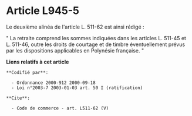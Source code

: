 # Article L945-5

Le deuxième alinéa de l'article L. 511-62 est ainsi rédigé : 

" La retraite comprend les sommes indiquées dans les articles L. 511-45 et L. 511-46, outre les droits de courtage et de
timbre éventuellement prévus par les dispositions applicables en Polynésie française. "

**Liens relatifs à cet article**

	**Codifié par**:

	  - Ordonnance 2000-912 2000-09-18
	  - Loi n°2003-7 2003-01-03 art. 50 I (ratification)

	**Cite**:

	  - Code de commerce - art. L511-62 (V)
